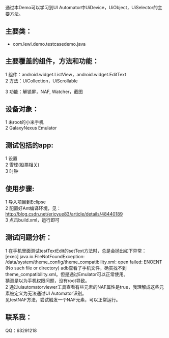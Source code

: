 通过本Demo可以学习到UI Automator中UiDevice，UiObject，UiSelector的主要方法。

## 主要类：<br>
- com.lewi.demo.testcasedemo.java

## 主要覆盖的组件，方法和功能：<br>
1 组件：android.widget.ListView，android.widget.EditText<br>
2 方法：UiCollection，UiScrollable<br>

3 功能：解锁屏，NAF, Watcher，截图

## 设备对象：<br>
1 未root的小米手机<br>
2 GalaxyNexus Emulator 

## 测试包括的app:<br>
1 设置<br>
2 雪球(股票相关)<br>
3 时钟

## 使用步骤:<br>
1 导入项目到Eclipse<br>
2 配置好Ant编译环境，见：http://blog.csdn.net/ericyue83/article/details/48440189<br>
3 点击build.xml，运行即可

## 测试问题分析：<br>
1 在手机里面测试testTextEdit的setText方法时，总是会抛出如下异常：<br>
[exec] java.io.FileNotFoundException: /data/system/theme_config/theme_compatibility.xml: open failed: ENOENT (No such file or directory)
adb查看了手机文件，确实找不到theme_compatibility.xml。但是通过Emulator可以正常使用。<br>
猜测是以为手机权限问题，没有root导致。<br>
2 通过uiautomatorviewer工具查看有些元素的NAF属性是true，我理解成这些元素被定义为无法通过UI Automator识别。<br>
见testNAF方法，尝试触发一个NAF元素，可以正常运行。

## 联系我：<br>
QQ：63291218
